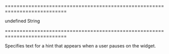 ===========================================================================
<!--default-->undefined<!--/default-->
<!--type-->String<!--/type-->
===========================================================================

<!--shortDescription-->
Specifies text for a hint that appears when a user pauses on the widget.
<!--/shortDescription-->

<!--fullDescription-->

<!--/fullDescription-->